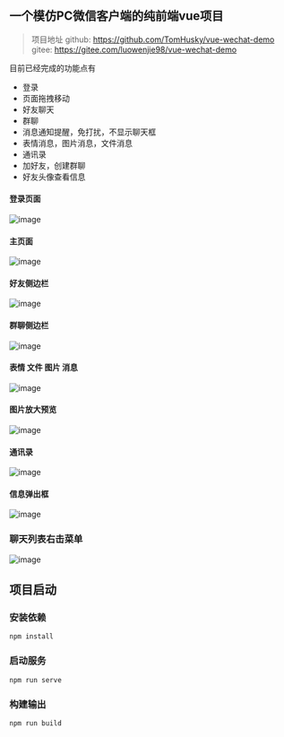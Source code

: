 ## 一个模仿PC微信客户端的纯前端vue项目

> 项目地址
github:  https://github.com/TomHusky/vue-wechat-demo
gitee:  https://gitee.com/luowenjie98/vue-wechat-demo



目前已经完成的功能点有

- 登录
- 页面拖拽移动
- 好友聊天
- 群聊
- 消息通知提醒，免打扰，不显示聊天框
- 表情消息，图片消息，文件消息
- 通讯录
- 加好友，创建群聊
- 好友头像查看信息

#### 登录页面

![image](https://img2022.cnblogs.com/blog/1556860/202206/1556860-20220624171938554-2045343273.png)

#### 主页面

![image](https://img2022.cnblogs.com/blog/1556860/202206/1556860-20220624172008766-1800647877.png)

#### 好友侧边栏
![image](https://img2022.cnblogs.com/blog/1556860/202206/1556860-20220624172058840-1121290990.png)

#### 群聊侧边栏
![image](https://img2022.cnblogs.com/blog/1556860/202206/1556860-20220624172144945-638329693.png)

#### 表情 文件 图片 消息
![image](https://img2022.cnblogs.com/blog/1556860/202206/1556860-20220624183335932-967852199.png)

#### 图片放大预览
![image](https://img2022.cnblogs.com/blog/1556860/202206/1556860-20220624172410733-1642329213.png)

#### 通讯录
![image](https://img2022.cnblogs.com/blog/1556860/202206/1556860-20220624172441516-1926363119.png)

#### 信息弹出框
![image](https://img2022.cnblogs.com/blog/1556860/202206/1556860-20220624172547193-1875862584.png)

### 聊天列表右击菜单
![image](https://img2022.cnblogs.com/blog/1556860/202206/1556860-20220624172825323-1247973661.png)









## 项目启动


### 安装依赖
```
npm install
```

### 启动服务
```
npm run serve
```

### 构建输出
```
npm run build
```